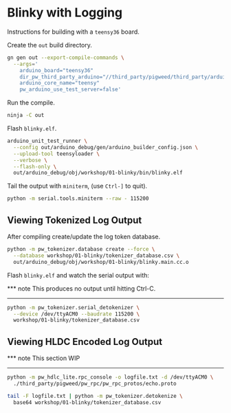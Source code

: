 # Blinky with Logging

Instructions for building with a `teensy36` board.

Create the `out` build directory.

```sh
gn gen out --export-compile-commands \
  --args='
    arduino_board="teensy36"
    dir_pw_third_party_arduino="//third_party/pigweed/third_party/arduino"
    arduino_core_name="teensy"
    pw_arduino_use_test_server=false'
```

Run the compile.

```sh
ninja -C out
```

Flash `blinky.elf`.

```sh
arduino_unit_test_runner \
  --config out/arduino_debug/gen/arduino_builder_config.json \
  --upload-tool teensyloader \
  --verbose \
  --flash-only \
  out/arduino_debug/obj/workshop/01-blinky/bin/blinky.elf
```

Tail the output with `miniterm`, (use `Ctrl-]` to quit).

```sh
python -m serial.tools.miniterm --raw - 115200
```

## Viewing Tokenized Log Output

After compiling create/update the log token database.

```sh
python -m pw_tokenizer.database create --force \
  --database workshop/01-blinky/tokenizer_database.csv \
  out/arduino_debug/obj/workshop/01-blinky/blinky.main.cc.o
```

Flash `blinky.elf` and watch the serial output with:

*** note
This produces no output until hitting Ctrl-C.
***

```sh
python -m pw_tokenizer.serial_detokenizer \
  --device /dev/ttyACM0 --baudrate 115200 \
  workshop/01-blinky/tokenizer_database.csv
```

## Viewing HLDC Encoded Log Output

*** note
This section WIP
***

```sh
python -m pw_hdlc_lite.rpc_console -o logfile.txt -d /dev/ttyACM0 \
  ./third_party/pigweed/pw_rpc/pw_rpc_protos/echo.proto
```

```sh
tail -F logfile.txt | python -m pw_tokenizer.detokenize \
  base64 workshop/01-blinky/tokenizer_database.csv
```
